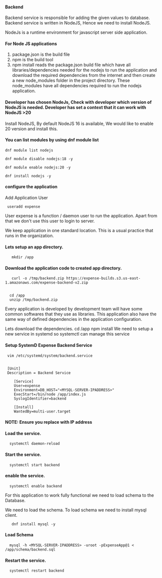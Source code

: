 #### Backend

Backend service is responsible for adding the given values to database. Backend service is written in NodeJS, Hence we need to install NodeJS.

NodeJs is a runtime environment for javascript server side application.

#### For Node JS applications

1. package.json is the build file
2. npm is the build tool
3. npm install reads the package.json build file which have all libraries/dependencies needed for the nodejs to run the application and download the required dependencies from the internet and then create a new node_modules folder in the project directory. These node_modules have all dependencies required to run the nodejs application.

#### Developer has chosen NodeJs, Check with developer which version of NodeJS is needed. Developer has set a context that it can work with NodeJS >20

Install NodeJS, By default NodeJS 16 is available, We would like to enable 20 version and install this.

#### You can list modules by using dnf module list

    dnf module list nodejs

    dnf module disable nodejs:18 -y

    dnf module enable nodejs:20 -y

    dnf install nodejs -y

#### configure the application

Add Application User

     useradd expense

User expense is a function / daemon user to run the application. Apart from that we don't use this user to login to server.

We keep application in one standard location. This is a usual practice that runs in the organization.

#### Lets setup an app directory.

       mkdir /app

#### Download the application code to created app directory.

       curl -o /tmp/backend.zip https://expense-builds.s3.us-east-1.amazonaws.com/expense-backend-v2.zip


      cd /app
      unzip /tmp/backend.zip

Every application is developed by development team will have some common softwares that they use as libraries. This application also have the same way of defined dependencies in the application configuration.

Lets download the dependencies.
cd /app
npm install
We need to setup a new service in systemd so systemctl can manage this service

#### Setup SystemD Expense Backend Service

     vim /etc/systemd/system/backend.service


     [Unit]
     Description = Backend Service

        [Service]
        User=expense
        Environment=DB_HOST="<MYSQL-SERVER-IPADDRESS>"
        ExecStart=/bin/node /app/index.js
        SyslogIdentifier=backend

        [Install]
        WantedBy=multi-user.target

#### NOTE: Ensure you replace with IP address

#### Load the service.

      systemctl daemon-reload

#### Start the service.

      systemctl start backend

#### enable the service.

      systemctl enable backend

For this application to work fully functional we need to load schema to the Database.

We need to load the schema. To load schema we need to install mysql client.

       dnf install mysql -y

#### Load Schema

      mysql -h <MYSQL-SERVER-IPADDRESS> -uroot -pExpenseApp@1 < /app/schema/backend.sql

#### Restart the service.

      systemctl restart backend